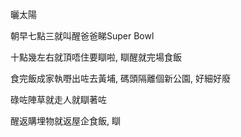 曬太陽

朝早七點三就叫醒爸爸睇Super Bowl

十點幾左右就頂唔住要瞓啦, 瞓醒就完場食飯

食完飯成家執嘢出咗去黃埔, 碼頭隔離個新公園, 好細好廢

碌咗陣草就走人就瞓著咗

醒返購埋物就返屋企食飯, 瞓
